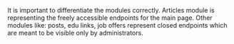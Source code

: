 It is important to differentiate the modules correctly.
Articles module is representing the freely accessible endpoints for the main page.
Other modules like: posts, edu links, job offers represent closed endpoints which are meant to be visible only by administrators.
